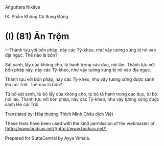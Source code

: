  

Aṅguttara Nikāya

IX. Phẩm Không Có Rung Ðộng

# (I) (81) Ăn Trộm

—Thành tựu với bốn pháp, này các Tỷ-kheo, như vậy tương xứng bị rơi vào địa ngục. Thế nào là bốn?

Sát sanh, lấy của không cho, tà hạnh trong các dục, nói láo. Thành tựu với bốn pháp này, này các Tỷ-kheo, như vậy tương xứng bị rơi vào địa ngục.

Thành tựu với bốn pháp, này các Tỷ-kheo, như vậy tương xứng được sanh lên cõi Trời. Thế nào là bốn?

Từ bỏ sát sanh, từ bỏ lấy của không cho, từ bỏ tà hạnh trong các dục, từ bỏ nói láo. Thành tựu với bốn pháp, này các Tỷ-kheo, như vậy tương xứng được sanh lên cõi Trời.

Translated by: Hòa thượng Thích Minh Châu dịch Việt

These texts have been used with the kind permission of the webmaster of [http://www.budsas.net/](http://www.budsas.net/)

Prepared for SuttaCentral by Ayya Vimala.